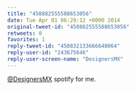 ```yaml
---
title: "450882555588653056"
date: Tue Apr 01 06:29:12 +0000 2014
original-tweet-id: "450882555588653056"
retweets: 0
favorites: 1
reply-tweet-id: "450832133666648064"
reply-user-id: "243675646"
reply-user-screen-name: "DesignersMX"
---
```

<a href="https://twitter.com/DesignersMX">@DesignersMX</a> spotify for me.
